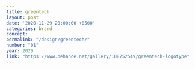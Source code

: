 ```yaml
---
title: greentech
layout: post
date: '2020-11-29 20:00:00 +0500'
categories: brand
concept: 
permalink: "/design/greentech/"
number: "01"
year: 2020
link: "https://www.behance.net/gallery/108752549/greentech-logotype"
---
```

